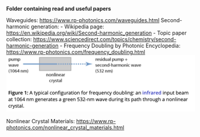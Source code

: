 **Folder containing read and useful papers**

Waveguides: https://www.rp-photonics.com/waveguides.html 
Second-harmonic generation: 
    - Wikipedia page: https://en.wikipedia.org/wiki/Second-harmonic_generation 
    - Topic paper collection: https://www.sciencedirect.com/topics/chemistry/second-harmonic-generation 
    - Frequency Doubling by Photonic Encyclopedia: https://www.rp-photonics.com/frequency_doubling.html
    ![step1](./step1.png)

Nonlinear Crystal Materials: https://www.rp-photonics.com/nonlinear_crystal_materials.html 
